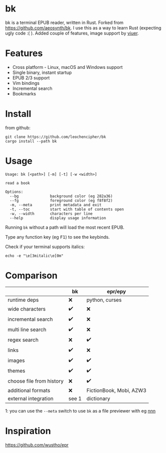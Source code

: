 # bk

bk is a terminal EPUB reader, written in Rust. Forked from <https://github.com/aeosynth/bk>. I use this as a way to learn Rust (expecting ugly code :( ). Added couple of features,
image support by [viuer](https://github.com/atanunq/viuer).

# Features

- Cross platform - Linux, macOS and Windows support
- Single binary, instant startup
- EPUB 2/3 support
- Vim bindings
- Incremental search
- Bookmarks

# Install

from github:

    git clone https://github.com/leochencipher/bk
    cargo install --path bk

# Usage

    Usage: bk [<path>] [-m] [-t] [-w <width>]

    read a book

    Options:
      --bg              background color (eg 282a36)
      --fg              foreground color (eg f8f8f2)
      -m, --meta        print metadata and exit
      -t, --toc         start with table of contents open
      -w, --width       characters per line
      --help            display usage information

Running `bk` without a path will load the most recent EPUB.

Type any function key (eg <kbd>F1</kbd>) to see the keybinds.

Check if your terminal supports italics:

    echo -e "\e[3mitalic\e[0m"

# Comparison

|   | bk | epr/epy |
| - | - | - |
| runtime deps | ❌ | python, curses |
| wide characters | ✔️ | ❌ |
| incremental search | ✔️ | ❌ |
| multi line search | ✔️ | ❌ |
| regex search | ❌ | ✔️ |
| links | ✔️ | ❌ |
| images | ✔️  | ✔️ |
| themes | ✔️ | ✔️ |
| choose file from history | ❌ | ✔️ |
| additional formats | ❌ | FictionBook, Mobi, AZW3 |
| external integration | see 1 | dictionary |

1: you can use the `--meta` switch to use `bk` as a file previewer with eg [nnn](https://github.com/jarun/nnn/)

# Inspiration

<https://github.com/wustho/epr>

